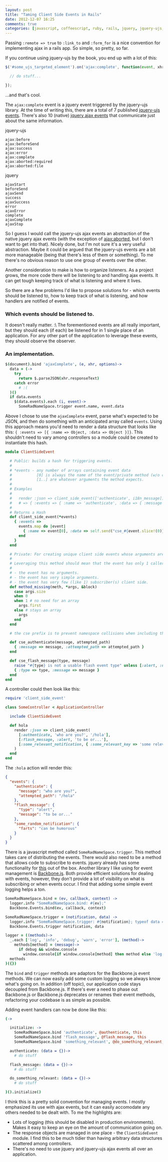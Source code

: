 ```yaml
---
layout: post
title: "Taming Client Side Events in Rails"
date: 2012-12-07 16:25
comments: true
categories: [javascript, coffeescript, ruby, rails, jquery, jquery-ujs, backbone, backbonejs]
---
```


Passing `:remote => true` to `:link_to` and `:form_for` is a nice convention for implementing ajax in a rails app. So simple, so pretty, so far.

If you continue using jquery-ujs by the book, you end up with a lot of this:
```javascript
$('#some_ujs_targeted_element').on('ajax:complete', function(event, xhr, status) {

  // do stuff...

});
```

...and that's cool.

The `ajax:complete` event is a jquery event triggered by the jquery-ujs library. At the time of writing this, there are a total of 7 published [jquery-ujs events](https://github.com/rails/jquery-ujs/wiki/ajax). There's also 10 (native) [jquery ajax events](http://docs.jquery.com/Ajax_Events) that communicate just about the same information.

jquery-ujs
```
ajax:before
ajax:beforeSend
ajax:success
ajax:error
ajax:complete
ajax:aborted:required
ajax:aborted:file
```

jquery
```
ajaxStart
beforeSend
ajaxSend
success
ajaxSuccess
error
ajaxError
complete
ajaxComplete
ajaxStop
```

So I guess I would call the jquery-ujs ajax events an abstraction of the native jquery ajax events (with the exception of [ajax:aborted](http://www.alfajango.com/blog/new-ajax-aborted-rails-jquery-ujs-callbacks/), but I don't want to get into that). Nicely done, but I'm not sure it's a very useful abstraction. Maybe it could be argued that the jquery-ujs events are a bit more manageable (being that there's less of them or something). To me there's no obvious reason to use one group of events over the other.

Another consideration to make is how to organize listeners. As a project grows, the more code there will be listening to and handling ajax events. It can get tough keeping track of what is listening and where it lives.

So there are a few problems I'd like to propose solutions for - which events should be listened to, how to keep track of what is listening, and how handlers are notified of events.

### Which events should be listened to.

It doesn't really matter. :\ The forementioned events are all really important, but they should each (if each) be listened for in 1 single place of an application. For any other part of the application to leverage these events, they should observe the observer.

### An implementation.

```coffeescript
$(document).bind 'ajaxComplete', (e, xhr, options)->
  data = (->
    try
      return $.parseJSON(xhr.responseText)
    catch error
      # :(
  )()
  if data.events
    $(data.events).each (i, event)->
      SomeRadNameSpace.trigger event.name, event.data
```

Above I chose to use the `ajaxComplete` event, parse what's expected to be JSON, and then do something with an anticipated array called `events`. Using this approach means you'd need to render a data structure that looks like this: `{ :events => [{ :name => Object, :data => Object }]}`. This shouldn't need to vary among controllers so a module could be created to instantiate this hash.

```ruby
module ClientSideEvent

  # Public: builds a hash for triggering events.
  #
  # *events - any number of arrays containing event data
  #           [0] is always the name of the event/private method (w/o cse_ prefix) that builds the desired event.
  #           [1..] are whatever arguments the method expects.
  #
  # Examples
  #
  #   render :json => client_side_event(['authenticate', i18n_message])
  #   # => { :events => { :name => 'authenticate', :data => { :message => 'whatever i18n_message is' } }
  #
  # Returns a Hash
  def client_side_event(*events)
    { :events =>
      events.map do |event|
        { :name => event[0], :data => self.send("cse_#{event.slice!(0)}", *event) }
      end
    }
  end

  # Private: For creating unique client side events whose arguments are better managed from its caller.
  #
  # Leveraging this method should mean that the event has only 1 caller and at least one of the following statements are true:
  #
  # - the event has no arguments.
  # - the event has very simple arguments.
  # - the event has very few (like 1) subscriber(s) client side.
  def method_missing(meth, *args, &block)
    case args.size
    when 0
    when 1 # no need for an array
      args.first
    else # stays an array
      args
    end
  end

  # the cse prefix is to prevent namespace collisions when including this module.

  def cse_authenticate(message, attempted_path)
    { :message => message, :attempted_path => attempted_path }
  end

  def cse_flash_message(type, message)
    raise "#{type} is not a usable flash event type" unless [:alert, :notice, :error, :success].include? type
    { :type => type, :message => message }
  end
end
```

A controller could then look like this:

```ruby
require 'client_side_event'

class SomeController < ApplicationController

  include ClientSideEvent

  def hola
    render :json => client_side_event(
      [:authenticate, 'who are you?', '/hola'],
      [:flash_message, :alert, 'to be or...'],
      [:some_relevant_notification, { :some_relevant_key => 'some relevant value' }]
    )
  end
end
```

The `:hola` action will render this:

```json
{
  "events": {
    "authenticate": {
      "message": "who are you?",
      "attempted_path": "/hola"
    },
    "flash_message": {
      "type": "alert",
      "message": "to be or..."
    },
    "some_random_notification": {
      "farts": "can be humorous"
    }
  }
}
```

There is a javascript method called `SomeRadNameSpace.trigger`. This method takes care of distributing the events. There would also need to be a method that allows code to subscribe to events. jquery already has some functionality for [this](http://api.jquery.com/category/events/) out of the box. Another library I like using for event management is [Backbone.js](http://http://backbonejs.org/). Both provide efficient solutions for dealing with events, however, they don't provide a lot of visibility on what is subscribing or when events occur. I find that adding some simple event logging helps a ton.

```coffeescript
SomeRadNameSpace.bind = (ev, callback, context) ->
  logger.info "SomeRadNameSpace.bind: #{ev};"
  Backbone.Events.bind(ev, callback, context)

SomeRadNameSpace.trigger = (notification, data) ->
  logger.info "SomeRadNameSpace.trigger: #{notification}; typeof data == #{typeof data};"
  Backbone.Events.trigger notification, data

logger = ((methods)->
  _.each ['log', 'info', 'debug', 'warn', 'error'], (method)->
    methods[method] = (message)->
      if debug && window.console
        window.console[if window.console[method] then method else 'log'] message
  methods
)({})
```

The `bind` and `trigger` methods are adaptors for the Backbone.js event methods. We can now easily add some custom logging so we always know what's going on. In addition (off topic), our application code stays decoupled from Backbone.js. If there's ever a need to phase out Backbone.js or Backbone.js deprecates or renames their event methods, refactoring your codebase is as simple as possible.

Adding event handlers can now be done like this:

```coffeescript
(->

  initialize: ->
    SomeRadNameSpace.bind 'authenticate', @authenticate, this
    SomeRadNameSpace.bind 'flash_message', @flash_message, this
    SomeRadNameSpace.bind 'something_relevant', @do_something_relevant, this

  authenticate: (data = {})->
    # do stuff

  flash_message: (data = {})->
    # do stuff

  do_something_relevant: (data = {})->
    # do stuff

)().initialize()
```

I think this is a pretty solid convention for managing events. I mostly emphasized its use with ajax events, but it can easily accomodate any others needed to be dealt with. To me the highlights are:

* Lots of logging (this should be disabled in production environments). Makes it easy to keep an eye on the amount of communication going on.
* The response objects are managed in one place - the `ClientSideEvent` module. I find this to be much tidier than having arbitrary data structures scattered among controllers.
* There's no need to use jquery and jquery-ujs ajax events all over an application.
